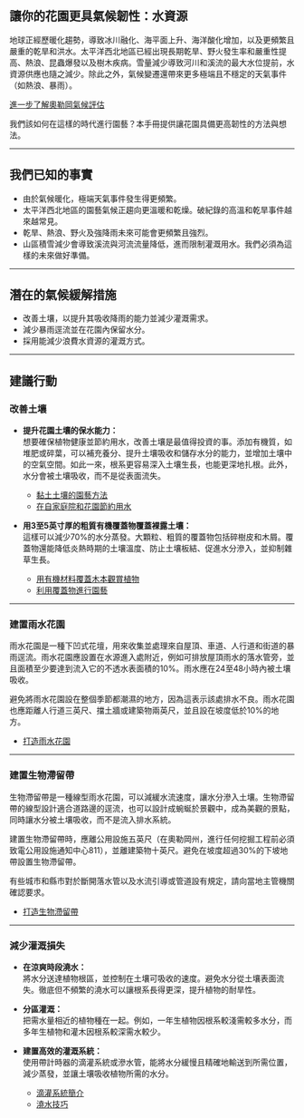 ## 讓你的花園更具氣候韌性：水資源

地球正經歷暖化趨勢，導致冰川融化、海平面上升、海洋酸化增加，以及更頻繁且嚴重的乾旱和洪水。太平洋西北地區已經出現長期乾旱、野火發生率和嚴重性提高、熱浪、昆蟲爆發以及樹木疾病。雪量減少導致河川和溪流的最大水位提前，水資源供應也隨之減少。除此之外，氣候變遷還帶來更多極端且不穩定的天氣事件（如熱浪、暴雨）。

[進一步了解奧勒岡氣候評估](https://blogs.oregonstate.edu/occri/oregon-climate-assessments/)

我們該如何在這樣的時代進行園藝？本手冊提供讓花園具備更高韌性的方法與想法。

---

## 我們已知的事實

- 由於氣候暖化，極端天氣事件發生得更頻繁。
- 太平洋西北地區的園藝氣候正趨向更溫暖和乾燥。破紀錄的高溫和乾旱事件越來越常見。
- 乾旱、熱浪、野火及強降雨未來可能會更頻繁且強烈。
- 山區積雪減少會導致溪流與河流流量降低，進而限制灌溉用水。我們必須為這樣的未來做好準備。

---

## 潛在的氣候緩解措施

- 改善土壤，以提升其吸收降雨的能力並減少灌溉需求。
- 減少暴雨逕流並在花園內保留水分。
- 採用能減少浪費水資源的灌溉方式。

---

## 建議行動

### 改善土壤

- **提升花園土壤的保水能力：**  
  想要確保植物健康並節約用水，改善土壤是最值得投資的事。添加有機質，如堆肥或碎葉，可以補充養分、提升土壤吸收和儲存水分的能力，並增加土壤中的空氣空間。如此一來，根系更容易深入土壤生長，也能更深地扎根。此外，水分會被土壤吸收，而不是從表面流失。

  - [黏土土壤的園藝方法](https://cmastergardeners.files.wordpress.com/2022/02/gardening-in-clay-soil.pdf)
  - [在自家庭院和花園節約用水](https://catalog.extension.oregonstate.edu/sites/catalog/files/project/pdf/em9125.pdf)

- **用3至5英寸厚的粗質有機覆蓋物覆蓋裸露土壤：**  
  這樣可以減少70%的水分蒸發。大顆粒、粗質的覆蓋物包括碎樹皮和木屑。覆蓋物還能降低炎熱時期的土壤溫度、防止土壤板結、促進水分滲入，並抑制雜草生長。

  - [用有機材料覆蓋木本觀賞植物](https://catalog.extension.oregonstate.edu/sites/catalog/files/project/pdf/ec1629.pdf)
  - [利用覆蓋物進行園藝](https://cmastergardeners.files.wordpress.com/2022/02/gardening-with-mulch.pdf)

---

### 建置雨水花園

雨水花園是一種下凹式花壇，用來收集並處理來自屋頂、車道、人行道和街道的暴雨逕流。雨水花園應設置在水源進入處附近，例如可排放屋頂雨水的落水管旁，並且面積至少要達到流入它的不透水表面積的10%。雨水應在24至48小時內被土壤吸收。

避免將雨水花園設在整個季節都潮濕的地方，因為這表示該處排水不良。雨水花園也應距離人行道三英尺、擋土牆或建築物兩英尺，並且設在坡度低於10%的地方。

- [打造雨水花園](https://cmastergardeners.files.wordpress.com/2023/04/adding-a-rain-garden.pdf)

---

### 建置生物滯留帶

生物滯留帶是一種線型雨水花園，可以減緩水流速度，讓水分滲入土壤。生物滯留帶的線型設計適合道路邊的逕流，也可以設計成蜿蜒於景觀中，成為美觀的景點，同時讓水分被土壤吸收，而不是流入排水系統。

建置生物滯留帶時，應離公用設施五英尺（在奧勒岡州，進行任何挖掘工程前必須致電公用設施通知中心811），並離建築物十英尺。避免在坡度超過30%的下坡地帶設置生物滯留帶。

有些城市和縣市對於斷開落水管以及水流引導或管道設有規定，請向當地主管機關確認要求。

- [打造生物滯留帶](https://cmastergardeners.files.wordpress.com/2023/04/adding-a-bioswale.pdf)

---

### 減少灌溉損失

- **在涼爽時段澆水：**  
  將水分送達植物根區，並控制在土壤可吸收的速度。避免水分從土壤表面流失。徹底但不頻繁的澆水可以讓根系長得更深，提升植物的耐旱性。

- **分區灌溉：**  
  把需水量相近的植物種在一起。例如，一年生植物因根系較淺需較多水分，而多年生植物和灌木因根系較深需水較少。

- **建置高效的灌溉系統：**  
  使用帶計時器的滴灌系統或滲水管，能將水分緩慢且精確地輸送到所需位置，減少蒸發，並讓土壤吸收植物所需的水分。

  - [滴灌系統簡介](https://extension.oregonstate.edu/catalog/pub/em8782-s)
  - [澆水技巧](https://cmastergardeners.files.wordpress.com/2022/02/watering-tips.pdf)
